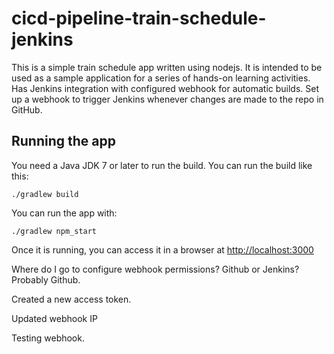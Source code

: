 # cicd-pipeline-train-schedule-jenkins

This is a simple train schedule app written using nodejs. It is intended to be used as a sample application for a series of hands-on learning activities. Has Jenkins integration with configured webhook for automatic builds. Set up a webhook to trigger Jenkins whenever changes are made to the repo in GitHub.


## Running the app

You need a Java JDK 7 or later to run the build. You can run the build like this:

    ./gradlew build

You can run the app with:

    ./gradlew npm_start

Once it is running, you can access it in a browser at [http://localhost:3000](http://localhost:3000)

Where do I go to configure webhook permissions? Github or Jenkins? Probably Github. 

Created a new access token. 

Updated webhook IP 

Testing webhook. 
